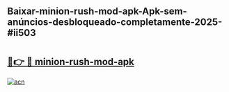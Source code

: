 ## Baixar-minion-rush-mod-apk-Apk-sem-anúncios-desbloqueado-completamente-2025-#ii503

# <h2><a href="https://ainizakaria.my?title=minion-rush-mod-apk&ref=20M">🔗👉 🔴 minion-rush-mod-apk</a></h2>

[![acn](https://github.com/user-attachments/assets/0f9c940e-d8b0-45ae-aac7-cd30a18b3e1c)](https://ainizakaria.my?title=minion-rush-mod-apk&ref=20M)

